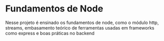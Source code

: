# Fundamentos de Node

Nesse projeto é ensinado os fundamentos de node, como o módulo http, streams, embasamento teórico de ferramentas usadas em frameworks como express e boas práticas no backend

